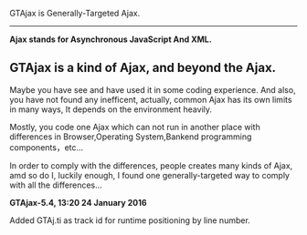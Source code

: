 GTAjax is Generally-Targeted Ajax. 

----
**Ajax stands for Asynchronous JavaScript And XML.** 


GTAjax is a kind of Ajax, and beyond the Ajax. 
----

Maybe you have see and have used it in some coding experience. 
And also, you have not found any inefficent, actually, common Ajax has its own limits in many ways, It depends on the environment heavily. 

Mostly, you code one Ajax which can not run in another place with differences in Browser,Operating System,Bankend programming components，etc... 

In order to comply with the differences, people creates many kinds of Ajax, amd so do I, luckily enough, I found one generally-targeted way to comply with all the differences...

**GTAjax-5.4, 13:20 24 January 2016**

Added GTAj.ti as track id for runtime positioning by line number.
